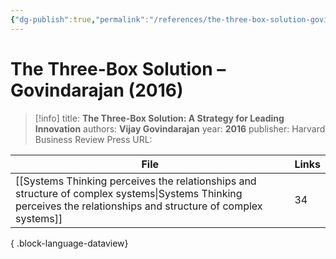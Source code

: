 ```yaml
---
{"dg-publish":true,"permalink":"/references/the-three-box-solution-govindarajan-2016/"}
---
```



# The Three-Box Solution – Govindarajan (2016)

> [!info]
> title: **The Three-Box Solution: A Strategy for Leading Innovation**
> authors: **Vijay Govindarajan**
> year: **2016**
> publisher: Harvard Business Review Press
> URL: 



| File                                                                                                                                                                | Links |
| ------------------------------------------------------------------------------------------------------------------------------------------------------------------- | ----- |
| [[Systems Thinking perceives the relationships and structure of complex systems\|Systems Thinking perceives the relationships and structure of complex systems]] | 34    |

{ .block-language-dataview}
